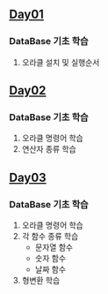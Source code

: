 ## [Day01](https://github.com/king-dong-gun/DB_PKUN/blob/master/src/md/Day01.md)
### DataBase 기초 학습
1. 오라클 설치 및 실행순서

## [Day02](https://github.com/king-dong-gun/PKUN_DB/blob/master/src/md/Day02.md)
### DataBase 기초 학습
1. 오라클 명령어 학습
2. 연산자 종류 학습

## [Day03](https://github.com/king-dong-gun/PKUN_DB/blob/master/src/md/Day03.md)
### DataBase 기초 학습
1. 오라클 명령어 학습
2. 각 함수 종류 학습
    - 문자열 함수
    - 숫자 함수
    - 날짜 함수
3. 형변환 학습

